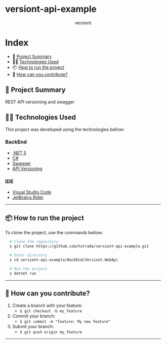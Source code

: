 # versiont-api-example

<p align="center">
 versiont
 
</p>

# Index

- :rocket: [Project Summary](#rocket-project-summary)
- 👨‍💻️ [Technologies Used](#%EF%B8%8F-technologies-used)
- 📦️ [How to run the project](#%EF%B8%8F-how-to-run-the-project)
- 🤔️ [How can you contribute?](#%EF%B8%8F-how-can-you-contribute)
 
## :rocket: Project Summary

REST API versioning and swagger
 
## 👨‍💻️ Technologies Used

This project was developed using the technologies bellow:
  
### BackEnd

  - [.NET 5](https://dotnet.microsoft.com/download)
  - [C#](https://docs.microsoft.com/pt-br/dotnet/csharp/)
  - [Swagger](https://swagger.io/)
  - [API Versioning](Microsoft.AspNetCore.Mvc.Versioning)
  
### IDE

  - [Visual Studio Code](https://code.visualstudio.com/)
  - [JetBrains Rider](https://www.jetbrains.com/pt-br/rider/)

---
 
## 📦️ How to run the project

To clone the project, use the commands bellow:

```bash
  # Clone the repository
  ❯ git clone https://github.com/hstrada/versiont-api-example.git

  # Enter directory
  ❯ cd versiont-api-example/BackEnd/Versiont.WebApi
  
  # Run the project
  ❯ dotnet run
```

---
 
## 🤔️ How can you contribute?

1. Create a branch with your feature:
   - `$ git checkout -b my_feature`
2. Commit your branch:
   - `$ git commit -m "feature: My new feature"`
3. Submit your branch:
   - `$ git push origin my_feature`

---
